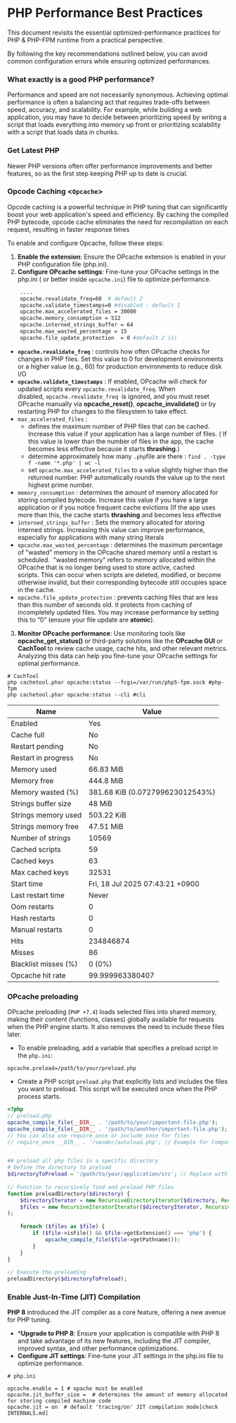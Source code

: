 # PHP Performance Best Practices

This document revisits the essential optimized-performance practices for PHP & PHP-FPM runtime from a practical perspective.

By following the key recommendations outlined below, you can avoid common configuration errors while ensuring optimized performances.



### What exactly is a good PHP performance?

Performance and speed are not necessarily synonymous. Achieving optimal performance is often a balancing act that requires trade-offs between speed, accuracy, and scalability. For example, while building a web application, you may have to decide between prioritizing speed by writing a script that loads everything into memory up front or prioritizing scalability with a script that loads data in chunks.
### Get Latest PHP

Newer PHP versions often offer performance improvements and better features, so as  the first step keeping PHP up to date is crucial.


### Opcode Caching <`Opcache`>

Opcode caching is a powerful technique in PHP tuning that can significantly boost your web application's speed and efficiency. By caching the compiled PHP bytecode, opcode cache eliminates the need for recompilation on each request, resulting in faster response times

To enable and configure Opcache, follow these steps:
1. **Enable the extension**: Ensure the OPcache extension is enabled in your PHP configuration file (php.ini).
2. **Configure OPcache settings**: Fine-tune your OPcache settings in the php.ini ( or better inside `opcache.ini`) file to optimize performance.
```bash 
	....
	opcache.revalidate_freq=60  # default 2
	opcache.validate_timestamps=0 #disabled : default 1
	opcache.max_accelerated_files = 30000
	opcache.memory_consumption = 512
	opcache.interned_strings_buffer	= 64
	opcache.max_wasted_percentage = 15
	opcache.file_update_protection	= 0 #default 2 (s)
```
* **`opcache.revalidate_freq`** : controls how often OPcache checks for changes in PHP files. Set this value to 0 for development environments or a higher value (e.g., 60) for production environments to reduce disk I/O
* **`opcache.validate_timestamps`** :  If enabled, OPcache will check for updated scripts every `opcache.revalidate_freq`. When disabled, `opcache.revalidate_freq`  is ignored, and you must reset OPcache manually via **opcache_reset()**, **opcache_invalidate()** or by restarting PHP for changes to the filesystem to take effect.
* `max_accelerated_files` : 
	- defines the maximum number of PHP files that can be cached. Increase this value if your application has a large number of files. ( If this value is lower than the number of files in the app, the cache becomes less effective because it starts **thrashing**.)
	- determine approximately how many `.php`file are there  : `find . -type f -name '*.php' | wc -l`
	* set `opcache.max_accelerated_files` to a value slightly higher than the returned number. PHP automatically rounds the value up to the next highest prime number.
* `memory_consumption` : determines the amount of memory allocated for storing compiled bytecode. Increase this value if you have a large application or if you notice frequent cache evictions (If the app uses more than this, the cache starts **thrashing** and becomes less effective
* `interned_strings_buffer` : Sets the memory allocated for storing interned strings. Increasing this value can improve performance, especially for applications with many string literals
* `opcache.max_wasted_percentage` : determines the maximum percentage of "wasted" memory in the OPcache shared memory until a restart is scheduled.  "wasted memory" refers to memory allocated within the OPcache that is no longer being used to store active, cached scripts. This can occur when scripts are deleted, modified, or become otherwise invalid, but their corresponding bytecode still occupies space in the cache.
* `opcache.file_update_protection` : prevents caching files that are less than this number of seconds old. It protects from caching of incompletely updated files. You may increase performance by setting this to “0” (ensure your file update are **atomic**).


3.  **Monitor OPcache performance**: Use monitoring tools like **opcache_get_status()** or third-party solutions like the **OPcache GUI**  or **CachTool** to review cache usage, cache hits, and other relevant metrics. Analyzing this data can help you fine-tune your OPcache settings for optimal performance.

```shell
# CachTool
php cachetool.phar opcache:status --fcgi=/var/run/php5-fpm.sock #php-fpm
php cachetool.phar opcache:status --cli #cli
```

| Name                 | Value                           |
| -------------------- | ------------------------------- |
| Enabled              | Yes                             |
| Cache full           | No                              |
| Restart pending      | No                              |
| Restart in progress  | No                              |
| Memory used          | 66.83 MiB                       |
| Memory free          | 444.8 MiB                       |
| Memory wasted (%)    | 381.68 KiB (0.072799623012543%) |
| Strings buffer size  | 48 MiB                          |
| Strings memory used  | 503.22 KiB                      |
| Strings memory free  | 47.51 MiB                       |
| Number of strings    | 10569                           |
| Cached scripts       | 59                              |
| Cached keys          | 63                              |
| Max cached keys      | 32531                           |
| Start time           | Fri, 18 Jul 2025 07:43:21 +0900 |
| Last restart time    | Never                           |
| Oom restarts         | 0                               |
| Hash restarts        | 0                               |
| Manual restarts      | 0                               |
| Hits                 | 234846874                       |
| Misses               | 86                              |
| Blacklist misses (%) | 0 (0%)                          |
| Opcache hit rate     | 99.999963380407                 |
### OPcache preloading

OPcache preloading (`PHP +7.4`) loads selected files into shared memory, making their content (functions, classes) globally available for requests when the PHP engine starts. It also removes the need to include these files later. 

* To enable preloading, add a variable that specifies a preload script in the `php.ini`:
````shell
opcache.preload=/path/to/your/preload.php
````
* Create a PHP script `preload.php` that explicitly lists and includes the files you want to preload. This script will be executed once when the PHP process starts.
```php 
<?php  
// preload.php  
opcache_compile_file(__DIR__ . '/path/to/your/important-file.php');  
opcache_compile_file(__DIR__ . '/path/to/another/important-file.php');  
// You can also use require_once or include_once for files  
// require_once __DIR__ . '/vendor/autoload.php'; // Example for Composer autoload  


## preload all php files in a specific directory
# Define the directory to preload  
$directoryToPreload = '/path/to/your/application/src'; // Replace with your target directory  
  
// Function to recursively find and preload PHP files  
function preloadDirectory($directory) {  
	$directoryIterator = new RecursiveDirectoryIterator($directory, RecursiveDirectoryIterator::SKIP_DOTS)
	$files = new RecursiveIteratorIterator($directoryIterator, RecursiveIteratorIterator::LEAVES_ONLY  
);  
  
	foreach ($files as $file) {  
		if ($file->isFile() && $file->getExtension() === 'php') {  
			opcache_compile_file($file->getPathname());  
		}  
	}  
}  
  
// Execute the preloading  
preloadDirectory($directoryToPreload);

```

### Enable Just-In-Time (JIT) Compilation

**PHP 8** introduced the JIT compiler as a core feature, offering a new avenue for PHP tuning.

* ***Upgrade to PHP 8**: Ensure your application is compatible with PHP 8 and take advantage of its new features, including the JIT compiler, improved syntax, and other performance optimizations.
* **Configure JIT settings**: Fine-tune your JIT settings in the php.ini file to optimize performance.
```shell
# php.ini

opcache.enable = 1 # opache must be enabled
opcache.jit_buffer_size =  # determines the amount of memory allocated for storing compiled machine code
opcache.jit = on  # default 'tracing/on' JIT compilation mode[check INTERNALS.md]
```